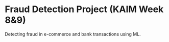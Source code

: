 # Fraud Detection Project (KAIM Week 8&9)

Detecting fraud in e-commerce and bank transactions using ML.